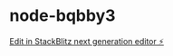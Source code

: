 # node-bqbby3

[Edit in StackBlitz next generation editor ⚡️](https://stackblitz.com/~/github.com/iamdevmarcos/node-bqbby3)